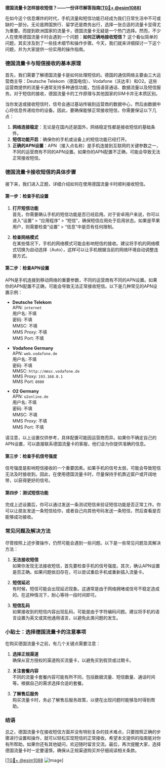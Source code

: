 **德国流量卡怎样接收短信？——一份详尽解答指南[[TG💪+ @esim1088](https://t.me/s/esim1088)]**

在如今这个信息爆炸的时代，手机流量和短信功能已经成为我们日常生活中不可或缺的一部分。无论是跨国旅行、留学还是商务出行，选择一张合适的流量卡显得尤为重要。而提到欧洲国家的流量卡，德国流量卡无疑是一个热门选择。然而，不少人在使用德国流量卡时会遇到一个问题：**如何正确地接收短信？** 这个看似简单的问题，其实涉及到了一些技术细节和操作步骤。今天，我们就来详细探讨一下这个问题，并为大家提供一份实用的操作指南。

### 德国流量卡与短信接收的基本原理

首先，我们需要了解德国流量卡是如何处理短信的。德国的通信网络主要由三大运营商主导：Deutsche Telekom（德国电信）、Vodafone（沃达丰）和O2。这些运营商提供的流量卡通常支持多种通信功能，包括语音通话、数据流量以及短信服务。对于短信的接收，德国流量卡的工作原理与其他国家的SIM卡并无本质区别。

当你发送或接收短信时，信号会通过基站传输到运营商的数据中心，然后由数据中心将信息传递给你的设备。因此，要确保能够正常接收短信，你需要保证以下几点：

1. **网络连接稳定**：无论是在国内还是国外，网络稳定性都是接收短信的基础条件。
2. **短信功能开启**：确保你的手机或设备上的短信功能已经打开。
3. **正确的APN设置**：APN（接入点名称）是手机连接到互联网的关键参数之一，不同的运营商有不同的APN设置。如果你的APN配置不正确，可能会导致无法正常接收短信。

### 德国流量卡接收短信的具体步骤

接下来，我们进入正题，详细介绍如何在使用德国流量卡时顺利接收短信。

#### 第一步：检查手机设置

1. **打开短信功能**  
   首先，你需要确认手机的短信功能是否已经启用。对于安卓用户来说，你可以进入“设置” > “应用程序” > “短信”，确保短信应用处于启用状态。如果是苹果用户，则需要检查“设置” > “信息”中是否有任何限制。

2. **检查网络模式**  
   在某些情况下，手机的网络模式可能会影响短信的接收。建议将手机的网络模式切换为自动选择（Auto），这样可以让手机根据当前的网络环境自动调整连接方式。

#### 第二步：检查APN设置

APN是手机连接到移动网络的重要参数，不同的运营商有不同的APN设置。如果你的APN配置不正确，可能会导致无法正常接收短信。以下是几种常见的APN设置示例：

- **Deutsche Telekom**  
  APN: `internet`  
  用户名: 不填  
  密码: 不填  
  MMSC: 不填  
  MMS Proxy: 不填  
  MMS Port: 不填  

- **Vodafone Germany**  
  APN: `web.vodafone.de`  
  用户名: 不填  
  密码: 不填  
  MMSC: `http://mmsc.vodafone.de`  
  MMS Proxy: `193.168.0.1`  
  MMS Port: `8080`  

- **O2 Germany**  
  APN: `o2online.de`  
  用户名: 不填  
  密码: 不填  
  MMSC: 不填  
  MMS Proxy: 不填  
  MMS Port: 不填  

请注意，以上设置仅供参考，具体配置可能因运营商而异。如果你不确定自己的APN设置，可以直接联系德国流量卡的客服，他们会为你提供准确的信息。

#### 第三步：检查手机信号强度

信号强度是影响短信接收的一个重要因素。如果手机的信号太弱，可能会导致短信无法及时接收到。因此，在使用德国流量卡时，尽量保持手机靠近窗户或开阔地带，以获得更好的信号。

#### 第四步：测试短信功能

完成上述设置后，你可以通过发送一条测试短信来验证短信功能是否正常工作。你可以让朋友发送一条短信给你，或者自己向其他号码发送一条短信，然后查看是否能够成功接收。

### 常见问题及解决方法

尽管按照上述步骤操作，仍然可能会遇到一些问题。以下是一些常见问题及其解决方法：

1. **无法接收短信**  
   如果你发现无法接收短信，首先要检查手机的信号强度。其次，确认APN设置是否正确。如果问题依旧存在，可以尝试重启手机或重新插入流量卡。

2. **短信延迟**  
   有时候，短信可能会出现延迟现象。这通常是由于网络拥堵或信号不稳定造成的。在这种情况下，耐心等待一段时间即可。

3. **短信乱码**  
   如果接收到的短信内容出现乱码，可能是由于字符编码问题。建议将手机的语言设置为英文或其他通用语言，以避免此类问题的发生。

### 小贴士：选择德国流量卡的注意事项

在购买德国流量卡之前，有几个关键点需要注意：

1. **选择正规渠道**  
   确保从官方授权的渠道购买流量卡，以避免买到假货或过期卡。

2. **关注套餐内容**  
   不同的流量卡套餐内容可能有所不同，包括数据流量、短信数量、通话时间等。根据自己的需求选择合适的套餐。

3. **了解售后服务**  
   购买流量卡时，务必了解售后服务政策，以便在出现问题时能够及时得到帮助。

### 结语

总之，德国流量卡在接收短信方面并没有特别复杂的技术难点，只要按照正确的步骤进行设置和操作，就可以轻松实现短信的正常接收。希望本文提供的指南能对你有所帮助。如果你还有其他疑问，欢迎随时留言交流。最后，再次提醒大家，选择德国流量卡时一定要谨慎，确保从正规渠道购买并仔细阅读相关条款。

[[TG💪+ @esim1088](https://t.me/s/esim1088) ![Image](https://i.postimg.cc/4NQfJmqS/Snipaste-2025-05-13-00-14-12.png)]